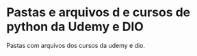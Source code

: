 # Pastas e arquivos d e cursos de python da Udemy e DIO

Pastas com arquivos dos cursos da udemy e dio.
